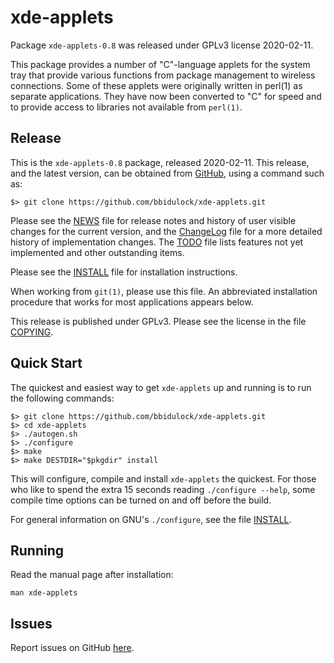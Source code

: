 [xde-applets -- read me first file.  2020-02-11]: #

xde-applets
===============

Package `xde-applets-0.8` was released under GPLv3 license 2020-02-11.

This package provides a number of "C"-language applets for the system
tray that provide various functions from package management to wireless
connections.  Some of these applets were originally written in perl(1)
as separate applications.  They have now been converted to "C" for speed
and to provide access to libraries not available from `perl(1)`.


Release
-------

This is the `xde-applets-0.8` package, released 2020-02-11.  This
release, and the latest version, can be obtained from [GitHub][1], using
a command such as:

    $> git clone https://github.com/bbidulock/xde-applets.git

Please see the [NEWS][3] file for release notes and history of user
visible changes for the current version, and the [ChangeLog][4] file for
a more detailed history of implementation changes.  The [TODO][5] file
lists features not yet implemented and other outstanding items.

Please see the [INSTALL][7] file for installation instructions.

When working from `git(1)`, please use this file.  An abbreviated
installation procedure that works for most applications appears below.

This release is published under GPLv3.  Please see the license in the
file [COPYING][9].


Quick Start
-----------

The quickest and easiest way to get `xde-applets` up and running is to run
the following commands:

    $> git clone https://github.com/bbidulock/xde-applets.git
    $> cd xde-applets
    $> ./autogen.sh
    $> ./configure
    $> make
    $> make DESTDIR="$pkgdir" install

This will configure, compile and install `xde-applets` the quickest.  For
those who like to spend the extra 15 seconds reading `./configure
--help`, some compile time options can be turned on and off before the
build.

For general information on GNU's `./configure`, see the file
[INSTALL][7].


Running
-------

Read the manual page after installation:

    man xde-applets


Issues
------

Report issues on GitHub [here][2].



[1]: https://github.com/bbidulock/xde-applets
[2]: https://github.com/bbidulock/xde-applets/issues
[3]: https://github.com/bbidulock/xde-applets/blob/0.8/NEWS
[4]: https://github.com/bbidulock/xde-applets/blob/0.8/ChangeLog
[5]: https://github.com/bbidulock/xde-applets/blob/0.8/TODO
[6]: https://github.com/bbidulock/xde-applets/blob/0.8/COMPLIANCE
[7]: https://github.com/bbidulock/xde-applets/blob/0.8/INSTALL
[8]: https://github.com/bbidulock/xde-applets/blob/0.8/LICENSE
[9]: https://github.com/bbidulock/xde-applets/blob/0.8/COPYING

[ vim: set ft=markdown sw=4 tw=72 nocin nosi fo+=tcqlorn spell: ]: #
